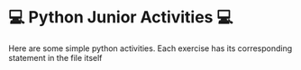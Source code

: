 # :computer: Python Junior Activities :computer:

Here are some simple python activities. Each exercise has its corresponding statement in the file itself
